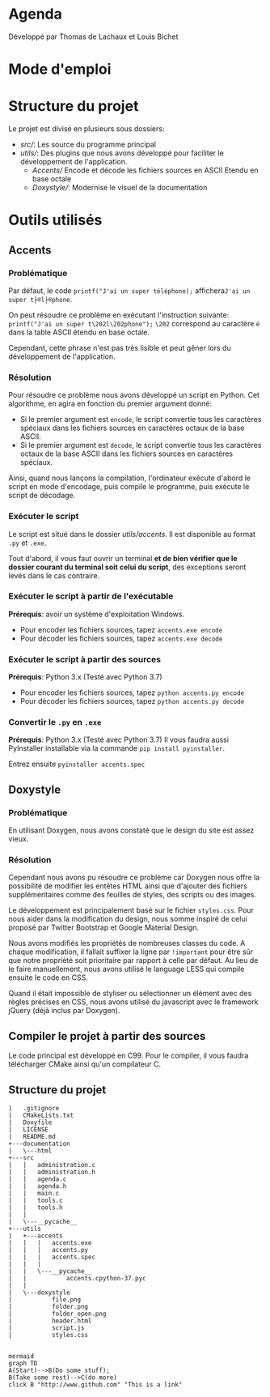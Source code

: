﻿# Agenda
Développé par Thomas de Lachaux et Louis Bichet


# Mode d'emploi

# Structure du projet

Le projet est divisé en plusieurs sous dossiers:
- *src/*: Les source du programme principal
- *utils/*: Des plugins que nous avons développé pour faciliter le développement de l'application.
	- *Accents/* Encode et décode les fichiers sources en ASCII Etendu en base octale
	- *Doxystyle/*: Modernise le visuel de la documentation


# Outils utilisés
## Accents

### Problématique

Par défaut, le code `printf("J'ai un super téléphone);` affichera`J'ai un super t├®l├®phone`.

On peut résoudre ce problème en exécutant l'instruction suivante: `printf("J'ai un super t\202l\202phone");`
`\202` correspond au caractère `é` dans la table ASCII étendu en base octale. 

Cependant, cette phrase n'est pas très lisible et peut gêner lors du développement de l'application.

### Résolution
Pour résoudre ce problème nous avons développé un script en Python. Cet algorithme, en agira en fonction du premier argument donné:
- Si le premier argument est `encode`, le script convertie tous les caractères spéciaux dans les fichiers sources en caractères octaux de la base ASCII.
- Si le premier argument est `decode`, le script convertie tous les caractères octaux de la base ASCII dans les fichiers sources en caractères spéciaux.

Ainsi, quand nous lançons la compilation, l'ordinateur exécute d'abord le script en mode d'encodage, puis compile le programme, puis exécute le script de décodage.

### Exécuter le script
Le script est situé dans le dossier *utils/accents*. Il est disponible au format `.py` et `.exe`.

Tout d'abord, il vous faut ouvrir un terminal **et de bien vérifier que le dossier courant du terminal soit celui du script**, des exceptions seront levés dans le cas contraire.

### Exécuter le script à partir de l'exécutable
**Prérequis**: avoir un système d'exploitation Windows.
- Pour encoder les fichiers sources, tapez `accents.exe encode`
- Pour décoder les fichiers sources, tapez `accents.exe decode`

### Exécuter le script à partir des sources
**Prérequis**: Python 3.x (Testé avec Python 3.7)
- Pour encoder les fichiers sources, tapez `python accents.py encode`
- Pour décoder les fichiers sources, tapez `python accents.py decode`

### Convertir le `.py` en `.exe`
**Prérequis**: Python 3.x (Testé avec Python 3.7)
Il vous faudra aussi PyInstaller installable via la commande `pip install pyinstaller`.

Entrez ensuite `pyinstaller accents.spec`

## Doxystyle
### Problématique
En utilisant Doxygen, nous avons constaté que le design du site est assez vieux. 

### Résolution
Cependant nous avons pu résoudre ce problème car Doxygen nous offre la possibilité de modifier les entêtes HTML ainsi que d'ajouter des fichiers supplémentaires comme des feuilles de styles, des scripts ou des images.

Le développement est principalement basé sur le fichier `styles.css`. Pour nous aider dans la modification du design, nous somme inspiré de celui proposé par Twitter Bootstrap et Google Material Design.

Nous avons modifiés les propriétés de nombreuses classes du code. A chaque modification, il fallait suffixer la ligne par `!important` pour être sûr que notre propriété soit prioritaire par rapport à celle par défaut. Au lieu de le faire manuellement, nous avons utilisé le language LESS qui compile ensuite le code en CSS.

Quand il était impossible de styliser ou sélectionner un élément avec des règles précises en CSS, nous avons utilisé du javascript avec le framework jQuery (déjà inclus par Doxygen).

## Compiler le projet à partir des sources

Le code principal est développé en C99. Pour le compiler, il vous faudra télécharger CMake ainsi qu'un compilateur C.

## Structure du projet

```
|   .gitignore
|   CMakeLists.txt
|   Doxyfile
|   LICENSE
|   README.md
+---documentation
|   \---html              
+---src
|   |   administration.c
|   |   administration.h
|   |   agenda.c
|   |   agenda.h
|   |   main.c
|   |   tools.c
|   |   tools.h
|   |   
|   \---__pycache__
+---utils
|   +---accents
|   |   |   accents.exe
|   |   |   accents.py
|   |   |   accents.spec
|   |   |   
|   |   \---__pycache__
|   |           accents.cpython-37.pyc
|   |           
|   \---doxystyle
|           file.png
|           folder.png
|           folder_open.png
|           header.html
|           script.js
|           styles.css   


```

```
mermaid
graph TD
A(Start)-->B(Do some stuff);
B(Take some rest)-->C(do more)
click B "http://www.github.com" "This is a link"
```
